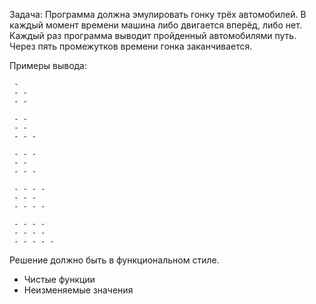 Задача:
Программа должна эмулировать гонку трёх автомобилей. В каждый момент времени машина либо двигается вперёд, либо нет. Каждый раз программа выводит пройденный автомобилями путь. Через пять промежутков времени гонка заканчивается.

Примеры вывода:
```
 -
 - -
 - -

 - -
 - -
 - - -

 - - -
 - -
 - - -

 - - - -
 - - -
 - - - -

 - - - -
 - - - -
 - - - - -
```


Решение должно быть в функциональном стиле.

- Чистые функции
- Неизменяемые значения
